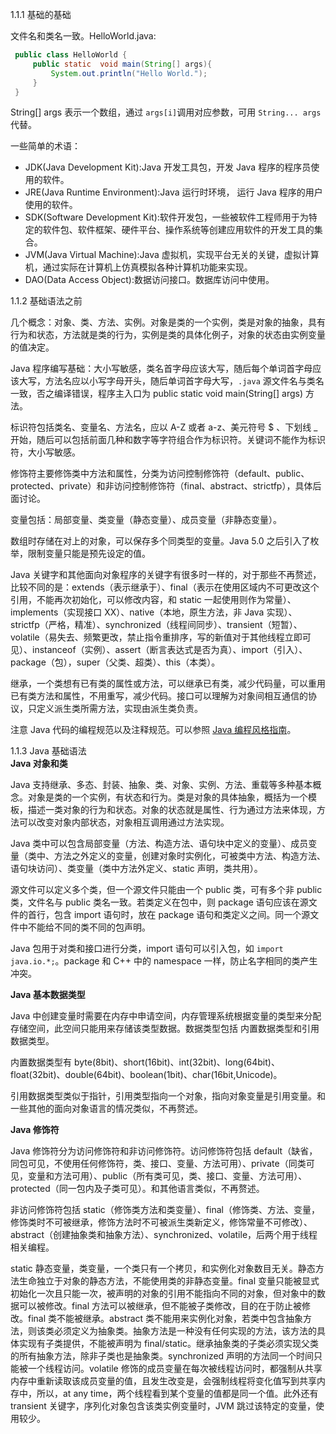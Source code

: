 1.1.1 基础的基础

文件名和类名一致。HelloWorld.java:

```java
 public class HelloWorld {
     public static  void main(String[] args){
         System.out.println("Hello World.");
     }
 }
```

String\[\] args 表示一个数组，通过 `args[i]`调用对应参数，可用 `String... args` 代替。

一些简单的术语：

* JDK\(Java Development Kit\):Java 开发工具包，开发 Java 程序的程序员使用的软件。
* JRE\(Java Runtime Environment\):Java 运行时环境， 运行 Java 程序的用户使用的软件。
* SDK\(Software Development Kit\):软件开发包，一些被软件工程师用于为特定的软件包、软件框架、硬件平台、操作系统等创建应用软件的开发工具的集合。
* JVM\(Java Virtual Machine\):Java 虚拟机，实现平台无关的关键，虚拟计算机，通过实际在计算机上仿真模拟各种计算机功能来实现。
* DAO\(Data Access Object\):数据访问接口。数据库访问中使用。

1.1.2 基础语法之前

几个概念：对象、类、方法、实例。对象是类的一个实例，类是对象的抽象，具有行为和状态，方法就是类的行为，实例是类的具体化例子，对象的状态由实例变量的值决定。

Java 程序编写基础：大小写敏感，类名首字母应该大写，随后每个单词首字母应该大写，方法名应以小写字母开头，随后单词首字母大写，`.java` 源文件名与类名一致，否之编译错误，程序主入口为 public static void main\(String\[\] args\) 方法。

标识符包括类名、变量名、方法名，应以 A-Z 或者 a-z、美元符号 $ 、下划线 \_ 开始，随后可以包括前面几种和数字等字符组合作为标识符。关键词不能作为标识符，大小写敏感。

修饰符主要修饰类中方法和属性，分类为访问控制修饰符（default、public、protected、private）和非访问控制修饰符（final、abstract、strictfp），具体后面讨论。

变量包括：局部变量、类变量（静态变量）、成员变量（非静态变量）。

数组时存储在对上的对象，可以保存多个同类型的变量。Java 5.0 之后引入了枚举，限制变量只能是预先设定的值。

Java 关键字和其他面向对象程序的关键字有很多时一样的，对于那些不再赘述，比较不同的是：extends（表示继承于）、final（表示在使用区域内不可更改这个引用，不能再次初始化，可以修改内容，和 static 一起使用则作为常量）、implements（实现接口 XX）、native（本地，原生方法，非 Java 实现）、strictfp（严格，精准）、synchronized（线程间同步）、transient（短暂）、volatile（易失去、频繁更改，禁止指令重排序，写的新值对于其他线程立即可见）、instanceof（实例）、assert（断言表达式是否为真）、import（引入）、package（包），super（父类、超类）、this（本类）。

继承，一个类想有已有类的属性或方法，可以继承已有类，减少代码量，可以重用已有类方法和属性，不用重写，减少代码。接口可以理解为对象间相互通信的协议，只定义派生类所需方法，实现由派生类负责。

注意 Java 代码的编程规范以及注释规范。可以参照 [Java 编程风格指南](https://pangxuan2010.gitbooks.io/java-coding-style-guidelines/content/)。

1.1.3 Java 基础语法  
 **Java 对象和类**

Java 支持继承、多态、封装、抽象、类、对象、实例、方法、重载等多种基本概念。对象是类的一个实例，有状态和行为。类是对象的具体抽象，概括为一个模板，描述一类对象的行为和状态。对象的状态就是属性、行为通过方法来体现，方法可以改变对象内部状态，对象相互调用通过方法实现。

Java 类中可以包含局部变量（方法、构造方法、语句块中定义的变量）、成员变量（类中、方法之外定义的变量，创建对象时实例化，可被类中方法、构造方法、语句块访问）、类变量（类中方法外定义、static 声明，类共用）。

源文件可以定义多个类，但一个源文件只能由一个 public 类，可有多个非 public 类，文件名与 public 类名一致。若类定义在包中，则 package 语句应该在源文件的首行，包含 import 语句时，放在 package 语句和类定义之间。同一个源文件中不能给不同的类不同的包声明。

Java 包用于对类和接口进行分类，import 语句可以引入包，如 `import java.io.*;`。package 和 C++ 中的 namespace 一样，防止名字相同的类产生冲突。

**Java 基本数据类型**

Java 中创建变量时需要在内存中申请空间，内存管理系统根据变量的类型来分配存储空间，此空间只能用来存储该类型数据。数据类型包括 内置数据类型和引用数据类型。

内置数据类型有 byte\(8bit\)、short\(16bit\)、int\(32bit\)、long\(64bit\)、float\(32bit\)、double\(64bit\)、boolean\(1bit\)、char\(16bit,Unicode\)。

引用数据类型类似于指针，引用类型指向一个对象，指向对象变量是引用变量。和一些其他的面向对象语言的情况类似，不再赘述。

**Java 修饰符**

 Java 修饰符分为访问修饰符和非访问修饰符。访问修饰符包括 default（缺省，同包可见，不使用任何修饰符，类、接口、变量、方法可用）、private（同类可见，变量和方法可用）、public（所有类可见，类、接口、变量、方法可用）、protected（同一包内及子类可见）。和其他语言类似，不再赘述。
 
 非访问修饰符包括 static（修饰类方法和类变量）、final（修饰类、方法、变量，修饰类时不可被继承，修饰方法时不可被派生类新定义，修饰常量不可修改）、abstract（创建抽象类和抽象方法）、synchronized、volatile，后两个用于线程相关编程。
 
 static 静态变量，类变量，一个类只有一个拷贝，和实例化对象数目无关。静态方法生命独立于对象的静态方法，不能使用类的非静态变量。final 变量只能被显式初始化一次且只能一次，被声明的对象的引用不能指向不同的对象，但对象中的数据可以被修改。final 方法可以被继承，但不能被子类修改，目的在于防止被修改。final 类不能被继承。abstract 类不能用来实例化对象，若类中包含抽象方法，则该类必须定义为抽象类。抽象方法是一种没有任何实现的方法，该方法的具体实现有子类提供，不能被声明为 final/static。继承抽象类的子类必须实现父类的所有抽象方法，除非子类也是抽象类。synchronized 声明的方法同一个时间只能被一个线程访问。volatile 修饰的成员变量在每次被线程访问时，都强制从共享内存中重新读取该成员变量的值，且发生改变是，会强制线程将变化值写到共享内存中，所以，at any time，两个线程看到某个变量的值都是同一个值。此外还有 transient 关键字，序列化对象包含该类实例变量时，JVM 跳过该特定的变量，使用较少。
 







